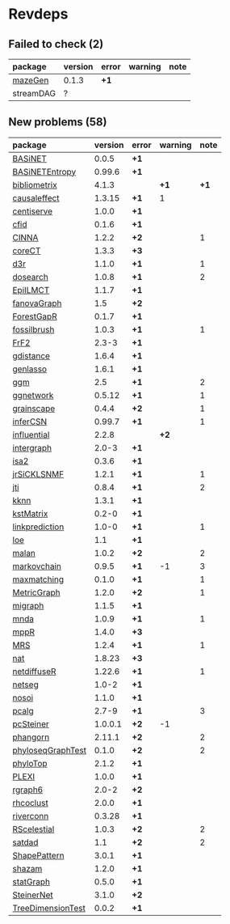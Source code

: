 # Revdeps

## Failed to check (2)

|package   |version |error  |warning |note |
|:---------|:-------|:------|:-------|:----|
|[mazeGen](failures.md#mazegen)|0.1.3   |__+1__ |        |     |
|streamDAG |?       |       |        |     |

## New problems (58)

|package           |version |error  |warning |note   |
|:-----------------|:-------|:------|:-------|:------|
|[BASiNET](problems.md#basinet)|0.0.5   |__+1__ |        |       |
|[BASiNETEntropy](problems.md#basinetentropy)|0.99.6  |__+1__ |        |       |
|[bibliometrix](problems.md#bibliometrix)|4.1.3   |       |__+1__  |__+1__ |
|[causaleffect](problems.md#causaleffect)|1.3.15  |__+1__ |1       |       |
|[centiserve](problems.md#centiserve)|1.0.0   |__+1__ |        |       |
|[cfid](problems.md#cfid)|0.1.6   |__+1__ |        |       |
|[CINNA](problems.md#cinna)|1.2.2   |__+2__ |        |1      |
|[coreCT](problems.md#corect)|1.3.3   |__+3__ |        |       |
|[d3r](problems.md#d3r)|1.1.0   |__+1__ |        |1      |
|[dosearch](problems.md#dosearch)|1.0.8   |__+1__ |        |2      |
|[EpiILMCT](problems.md#epiilmct)|1.1.7   |__+1__ |        |       |
|[fanovaGraph](problems.md#fanovagraph)|1.5     |__+2__ |        |       |
|[ForestGapR](problems.md#forestgapr)|0.1.7   |__+1__ |        |       |
|[fossilbrush](problems.md#fossilbrush)|1.0.3   |__+1__ |        |1      |
|[FrF2](problems.md#frf2)|2.3-3   |__+1__ |        |       |
|[gdistance](problems.md#gdistance)|1.6.4   |__+1__ |        |       |
|[genlasso](problems.md#genlasso)|1.6.1   |__+1__ |        |       |
|[ggm](problems.md#ggm)|2.5     |__+1__ |        |2      |
|[ggnetwork](problems.md#ggnetwork)|0.5.12  |__+1__ |        |1      |
|[grainscape](problems.md#grainscape)|0.4.4   |__+2__ |        |1      |
|[inferCSN](problems.md#infercsn)|0.99.7  |__+1__ |        |1      |
|[influential](problems.md#influential)|2.2.8   |       |__+2__  |       |
|[intergraph](problems.md#intergraph)|2.0-3   |__+1__ |        |       |
|[isa2](problems.md#isa2)|0.3.6   |__+1__ |        |       |
|[jrSiCKLSNMF](problems.md#jrsicklsnmf)|1.2.1   |__+1__ |        |1      |
|[jti](problems.md#jti)|0.8.4   |__+1__ |        |2      |
|[kknn](problems.md#kknn)|1.3.1   |__+1__ |        |       |
|[kstMatrix](problems.md#kstmatrix)|0.2-0   |__+1__ |        |       |
|[linkprediction](problems.md#linkprediction)|1.0-0   |__+1__ |        |1      |
|[loe](problems.md#loe)|1.1     |__+1__ |        |       |
|[malan](problems.md#malan)|1.0.2   |__+2__ |        |2      |
|[markovchain](problems.md#markovchain)|0.9.5   |__+1__ |-1      |3      |
|[maxmatching](problems.md#maxmatching)|0.1.0   |__+1__ |        |1      |
|[MetricGraph](problems.md#metricgraph)|1.2.0   |__+2__ |        |1      |
|[migraph](problems.md#migraph)|1.1.5   |__+1__ |        |       |
|[mnda](problems.md#mnda)|1.0.9   |__+1__ |        |1      |
|[mppR](problems.md#mppr)|1.4.0   |__+3__ |        |       |
|[MRS](problems.md#mrs)|1.2.4   |__+1__ |        |1      |
|[nat](problems.md#nat)|1.8.23  |__+3__ |        |       |
|[netdiffuseR](problems.md#netdiffuser)|1.22.6  |__+1__ |        |1      |
|[netseg](problems.md#netseg)|1.0-2   |__+1__ |        |       |
|[nosoi](problems.md#nosoi)|1.1.0   |__+1__ |        |       |
|[pcalg](problems.md#pcalg)|2.7-9   |__+1__ |        |3      |
|[pcSteiner](problems.md#pcsteiner)|1.0.0.1 |__+2__ |-1      |       |
|[phangorn](problems.md#phangorn)|2.11.1  |__+2__ |        |2      |
|[phyloseqGraphTest](problems.md#phyloseqgraphtest)|0.1.0   |__+2__ |        |2      |
|[phyloTop](problems.md#phylotop)|2.1.2   |__+1__ |        |       |
|[PLEXI](problems.md#plexi)|1.0.0   |__+1__ |        |       |
|[rgraph6](problems.md#rgraph6)|2.0-2   |__+2__ |        |       |
|[rhcoclust](problems.md#rhcoclust)|2.0.0   |__+1__ |        |       |
|[riverconn](problems.md#riverconn)|0.3.28  |__+1__ |        |       |
|[RScelestial](problems.md#rscelestial)|1.0.3   |__+2__ |        |2      |
|[satdad](problems.md#satdad)|1.1     |__+2__ |        |2      |
|[ShapePattern](problems.md#shapepattern)|3.0.1   |__+1__ |        |       |
|[shazam](problems.md#shazam)|1.2.0   |__+1__ |        |       |
|[statGraph](problems.md#statgraph)|0.5.0   |__+1__ |        |       |
|[SteinerNet](problems.md#steinernet)|3.1.0   |__+2__ |        |       |
|[TreeDimensionTest](problems.md#treedimensiontest)|0.0.2   |__+1__ |        |       |


